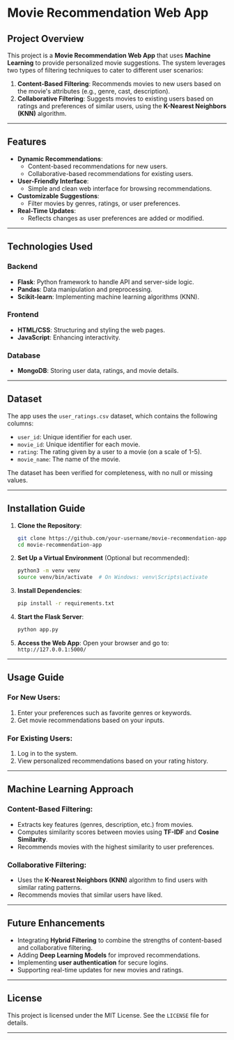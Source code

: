 # Movie Recommendation Web App

## Project Overview
This project is a **Movie Recommendation Web App** that uses **Machine Learning** to provide personalized movie suggestions. The system leverages two types of filtering techniques to cater to different user scenarios:

1. **Content-Based Filtering**: Recommends movies to new users based on the movie's attributes (e.g., genre, cast, description).
2. **Collaborative Filtering**: Suggests movies to existing users based on ratings and preferences of similar users, using the **K-Nearest Neighbors (KNN)** algorithm.

---

## Features
- **Dynamic Recommendations**:
  - Content-based recommendations for new users.
  - Collaborative-based recommendations for existing users.
- **User-Friendly Interface**:
  - Simple and clean web interface for browsing recommendations.
- **Customizable Suggestions**:
  - Filter movies by genres, ratings, or user preferences.
- **Real-Time Updates**:
  - Reflects changes as user preferences are added or modified.

---

## Technologies Used

### Backend
- **Flask**: Python framework to handle API and server-side logic.
- **Pandas**: Data manipulation and preprocessing.
- **Scikit-learn**: Implementing machine learning algorithms (KNN).

### Frontend
- **HTML/CSS**: Structuring and styling the web pages.
- **JavaScript**: Enhancing interactivity.

### Database
- **MongoDB**: Storing user data, ratings, and movie details.

---

## Dataset
The app uses the `user_ratings.csv` dataset, which contains the following columns:
- `user_id`: Unique identifier for each user.
- `movie_id`: Unique identifier for each movie.
- `rating`: The rating given by a user to a movie (on a scale of 1-5).
- `movie_name`: The name of the movie.

The dataset has been verified for completeness, with no null or missing values.

---

## Installation Guide

1. **Clone the Repository**:
   ```bash
   git clone https://github.com/your-username/movie-recommendation-app.git
   cd movie-recommendation-app
   ```

2. **Set Up a Virtual Environment** (Optional but recommended):
   ```bash
   python3 -m venv venv
   source venv/bin/activate  # On Windows: venv\Scripts\activate
   ```

3. **Install Dependencies**:
   ```bash
   pip install -r requirements.txt
   ```

4. **Start the Flask Server**:
   ```bash
   python app.py
   ```

5. **Access the Web App**:
   Open your browser and go to: `http://127.0.0.1:5000/`

---

## Usage Guide

### For New Users:
1. Enter your preferences such as favorite genres or keywords.
2. Get movie recommendations based on your inputs.

### For Existing Users:
1. Log in to the system.
2. View personalized recommendations based on your rating history.

---

## Machine Learning Approach

### Content-Based Filtering:
- Extracts key features (genres, description, etc.) from movies.
- Computes similarity scores between movies using **TF-IDF** and **Cosine Similarity**.
- Recommends movies with the highest similarity to user preferences.

### Collaborative Filtering:
- Uses the **K-Nearest Neighbors (KNN)** algorithm to find users with similar rating patterns.
- Recommends movies that similar users have liked.

---

## Future Enhancements
- Integrating **Hybrid Filtering** to combine the strengths of content-based and collaborative filtering.
- Adding **Deep Learning Models** for improved recommendations.
- Implementing **user authentication** for secure logins.
- Supporting real-time updates for new movies and ratings.

---

## License
This project is licensed under the MIT License. See the `LICENSE` file for details.

---
